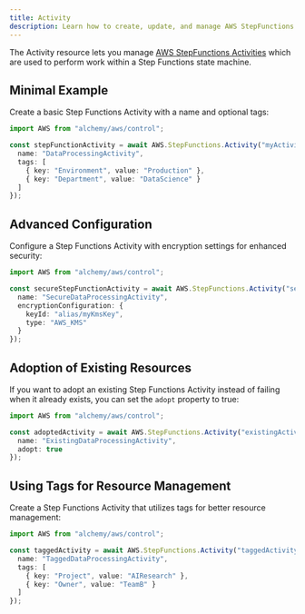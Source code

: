 ```yaml
---
title: Activity
description: Learn how to create, update, and manage AWS StepFunctions Activitys using Alchemy Cloud Control.
---
```



The Activity resource lets you manage [AWS StepFunctions Activities](https://docs.aws.amazon.com/stepfunctions/latest/userguide/) which are used to perform work within a Step Functions state machine.

## Minimal Example

Create a basic Step Functions Activity with a name and optional tags:

```ts
import AWS from "alchemy/aws/control";

const stepFunctionActivity = await AWS.StepFunctions.Activity("myActivity", {
  name: "DataProcessingActivity",
  tags: [
    { key: "Environment", value: "Production" },
    { key: "Department", value: "DataScience" }
  ]
});
```

## Advanced Configuration

Configure a Step Functions Activity with encryption settings for enhanced security:

```ts
import AWS from "alchemy/aws/control";

const secureStepFunctionActivity = await AWS.StepFunctions.Activity("secureActivity", {
  name: "SecureDataProcessingActivity",
  encryptionConfiguration: {
    keyId: "alias/myKmsKey",
    type: "AWS_KMS"
  }
});
```

## Adoption of Existing Resources

If you want to adopt an existing Step Functions Activity instead of failing when it already exists, you can set the `adopt` property to true:

```ts
import AWS from "alchemy/aws/control";

const adoptedActivity = await AWS.StepFunctions.Activity("existingActivity", {
  name: "ExistingDataProcessingActivity",
  adopt: true
});
```

## Using Tags for Resource Management

Create a Step Functions Activity that utilizes tags for better resource management:

```ts
import AWS from "alchemy/aws/control";

const taggedActivity = await AWS.StepFunctions.Activity("taggedActivity", {
  name: "TaggedDataProcessingActivity",
  tags: [
    { key: "Project", value: "AIResearch" },
    { key: "Owner", value: "TeamB" }
  ]
});
```
